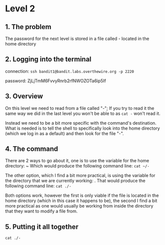# Level 2

## 1. The problem

The password for the next level is stored in a file called - located in the home directory

## 2. Logging into the terminal

connection: `ssh bandit1@bandit.labs.overthewire.org -p 2220`

password: ZjLjTmM6FvvyRnrb2rfNWOZOTa6ip5If

## 3. Overview

On this level we need to read from a file called "-"; If you try to read it the same way we did in the last level you won't be able to as `cat -` won't read it.

Instead we need to be a bit more specific with the command's destination. What is needed is to tell the shell to specifically look into the home directory (which we log in as a default) and then look for the file "-".

## 4. The command

There are 2 ways to go about it, one is to use the variable for the home directory: ~
Which would produce the following command line: `cat ~/-`

The other option, which I find a bit more practical, is using the variable for the directory that we are currently working: .
That would produce the following command line: `cat ./-`

Both options work, however the first is only viable if the file is located in the home directory (which in this case it happens to be), the second I find a bit more practical as one would usually be working from inside the directory that they want to modify a file from.

## 5. Putting it all together

`cat ./-`

